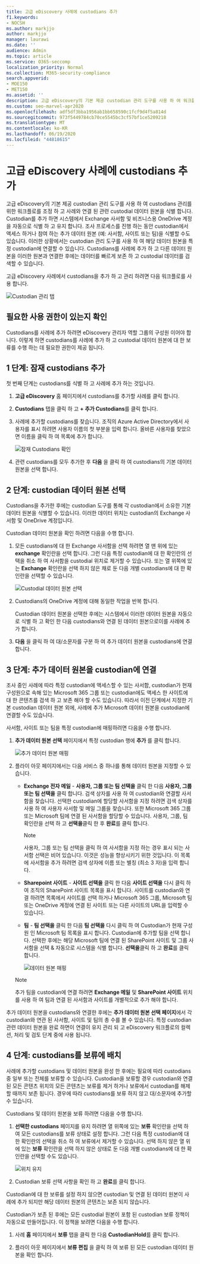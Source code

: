 ```yaml
---
title: 고급 eDiscovery 사례에 custodians 추가
f1.keywords:
- NOCSH
ms.author: markjjo
author: markjjo
manager: laurawi
ms.date: ''
audience: Admin
ms.topic: article
ms.service: O365-seccomp
localization_priority: Normal
ms.collection: M365-security-compliance
search.appverid:
- MOE150
- MET150
ms.assetid: ''
description: 고급 eDiscovery의 기본 제공 custodian 관리 도구를 사용 하 여 워크플로를 조정 하 고 사례에서 관련 데이터 원본을 식별 하는 방법에 대해 알아봅니다.
ms.custom: seo-marvel-apr2020
ms.openlocfilehash: adf5df3bba1956ab1bb658590c1fcf9d4f5a814d
ms.sourcegitcommit: 973f5449784cb70ce5545bc3cf57bf1ce5209218
ms.translationtype: MT
ms.contentlocale: ko-KR
ms.lasthandoff: 06/19/2020
ms.locfileid: "44818615"
---
```

# <a name="add-custodians-to-an-advanced-ediscovery-case"></a>고급 eDiscovery 사례에 custodians 추가

고급 eDiscovery의 기본 제공 custodian 관리 도구를 사용 하 여 custodians 관리를 위한 워크플로를 조정 하 고 사례와 연결 된 관련 custodial 데이터 원본을 식별 합니다. Custodian를 추가 하면 시스템에서 Exchange 사서함 및 비즈니스용 OneDrive 계정을 자동으로 식별 하 고 유지 합니다. 조사 프로세스를 진행 하는 동안 custodian에서 액세스 하거나 참여 하는 추가 데이터 원본 (예: 사서함, 사이트 또는 팀)을 식별할 수도 있습니다. 이러한 상황에서는 custodian 관리 도구를 사용 하 여 해당 데이터 원본을 특정 custodian에 연결할 수 있습니다. Custodians를 사례에 추가 하 고 다른 데이터 원본을 이러한 원본과 연결한 후에는 데이터를 빠르게 보존 하 고 custodial 데이터를 검색할 수 있습니다.

고급 eDiscovery 사례에서 custodians을 추가 하 고 관리 하려면 다음 워크플로를 사용 합니다. 

![Custodian 관리 탭](../media/CustodianMgtPage.png)

## <a name="make-sure-you-have-the-necessary-permissions"></a>필요한 사용 권한이 있는지 확인

Custodians를 사례에 추가 하려면 eDiscovery 관리자 역할 그룹의 구성원 이어야 합니다. 이렇게 하면 custodians를 사례에 추가 하 고 custodial 데이터 원본에 대 한 보류를 수행 하는 데 필요한 권한이 제공 됩니다.


## <a name="step-1-add-potential-custodians"></a>1 단계: 잠재 custodians 추가

첫 번째 단계는 custodians를 식별 하 고 사례에 추가 하는 것입니다.

1. **고급 eDiscovery** 홈 페이지에서 custodians를 추가할 사례를 클릭 합니다. 
 
2. **Custodians** 탭을 클릭 하 고 **+ 추가 Custodians**를 클릭 합니다.

3. 사례에 추가할 custodians를 찾습니다. 조직의 Azure Active Directory에서 사용자를 표시 하려면 사용자 이름의 첫 부분을 입력 합니다. 올바른 사용자를 찾았으면 이름을 클릭 하 여 목록에 추가 합니다.

   ![잠재 Custodians 확인](../media/AddCustodianStep1.png)
 
4. 관련 custodians를 모두 추가한 후 **다음** 을 클릭 하 여 custodians의 기본 데이터 원본을 선택 합니다.
  
## <a name="step-2-select-custodian-data-sources"></a>2 단계: custodian 데이터 원본 선택

Custodians을 추가한 후에는 custodian 도구를 통해 각 custodian에서 소유한 기본 데이터 원본을 식별할 수 있습니다. 이러한 데이터 위치는 custodian의 Exchange 사서함 및 OneDrive 계정입니다. 

Custodian 데이터 원본을 확인 하려면 다음을 수행 합니다. 

1. 모든 custodians에 대 한 Exchange 사서함을 선택 하려면 열 맨 위에 있는 **exchange** 확인란을 선택 합니다. 그런 다음 특정 custodian에 대 한 확인란의 선택을 취소 하 여 사서함을 custodial 위치로 제거할 수 있습니다. 또는 열 위쪽에 있는 **Exchange** 확인란을 선택 하지 않은 채로 둔 다음 개별 custodians에 대 한 확인란을 선택할 수 있습니다. 
 
   ![Custodial 데이터 원본 선택](../media/AddCustodianStep2.png)
 
2. Custodians의 OneDrive 계정에 대해 동일한 작업을 반복 합니다. 

    Custodian 데이터 원본을 선택한 후에는 시스템에서 이러한 데이터 원본을 자동으로 식별 하 고 확인 한 다음 custodians와 연결 된 데이터 원본으로이를 사례에 추가 합니다.
 
4. **다음** 을 클릭 하 여 대/소문자를 구분 하 여 추가 데이터 원본을 custodians에 연결 합니다.

## <a name="step-3-associate-additional-data-sources-to-a-custodian"></a>3 단계: 추가 데이터 원본을 custodian에 연결

조사 중인 사례에 따라 특정 custodian에 액세스할 수 있는 사서함, custodian가 현재 구성원으로 속해 있는 Microsoft 365 그룹 또는 custodian에도 액세스 한 사이트에 대 한 콘텐츠를 검색 하 고 보존 해야 할 수도 있습니다. 따라서 이전 단계에서 지정한 기본 custodian 데이터 원본 외에, 사례에 추가 Microsoft 데이터 원본을 custodian에 연결할 수도 있습니다. 

사서함, 사이트 또는 팀을 특정 custodian에 매핑하려면 다음을 수행 합니다.

1. **추가 데이터 원본 선택** 페이지에서 특정 custodian 행에 **추가** 를 클릭 합니다. 
  
   ![추가 데이터 원본 매핑](../media/AddCustodianStep3.PNG)

2. 플라이 아웃 페이지에서는 다음 서비스 중 하나를 통해 데이터 원본을 지정할 수 있습니다.
  
   -  **Exchange 전자 메일** - **사용자, 그룹 또는 팀 선택을** 클릭 한 다음 **사용자, 그룹 또는 팀 선택을** 클릭 합니다. 검색 상자를 사용 하 여 custodian와 연결할 사서함을 찾습니다. 선택한 custodian에 할당할 사서함을 지정 하려면 검색 상자를 사용 하 여 사용자 사서함 및 메일 그룹을 찾습니다. 또한 Microsoft 365 그룹 또는 Microsoft 팀에 연결 된 사서함을 할당할 수 있습니다. 사용자, 그룹, 팀 확인란을 선택 하 고 **선택을**클릭 한 후 **완료**를 클릭 합니다.

        > [!NOTE]
        > 사용자, 그룹 또는 팀 선택을 클릭 하 여 사서함을 지정 하는 경우 표시 되는 사서함 선택은 비어 있습니다. 이것은 성능을 향상시키기 위한 것입니다. 이 목록에 사서함을 추가 하려면 검색 상자에 이름 또는 별칭 (최소 3 자)을 입력 합니다.
     
     - **Sharepoint 사이트** - **사이트 선택을** 클릭 한 다음 **사이트 선택을** 다시 클릭 하 여 조직의 SharePoint 사이트 목록을 표시 합니다. 사이트를 custodian와 연결 하려면 목록에서 사이트를 선택 하거나 Microsoft 365 그룹, Microsoft 팀 또는 OneDrive 계정에 연결 된 사이트 또는 다른 사이트의 URL을 입력할 수 있습니다.
     
     - **팀** - **팀 선택을** 클릭 한 다음 **팀 선택을** 다시 클릭 하 여 Custodian가 현재 구성원 인 Microsoft 팀 목록을 표시 합니다. Custodian에 추가할 팀을 선택 합니다. 선택한 후에는 해당 Microsoft 팀에 연결 된 SharePoint 사이트 및 그룹 사서함을 선택 & 자동으로 시스템을 식별 합니다. **선택을**클릭 하 고 **완료**를 클릭 합니다.

       ![데이터 원본 매핑](../media/AddCustodianStep4.PNG)
        
      > [!NOTE]
      > 추가 팀을 custodian에 연결 하려면 **Exchange 메일** 및 **SharePoint 사이트** 위치를 사용 하 여 팀과 연결 된 사서함과 사이트를 개별적으로 추가 해야 합니다.

추가 데이터 원본을 custodians와 연결한 후에는 **추가 데이터 원본 선택 페이지**에서 각 custodian와 연관 된 사서함, 사이트 및 팀의 총 수를 볼 수 있습니다. 특정 custodian 관련 데이터 원본을 완료 하면이 연결이 유지 관리 되 고 eDiscovery 워크플로의 컬렉션, 처리 및 검토 단계 중에 사용 됩니다.

## <a name="step-4-place-custodians-on-hold"></a>4 단계: custodians를 보류에 배치

사례에 추가할 custodians 및 데이터 원본을 완성 한 후에는 필요에 따라 custodians 중 일부 또는 전체를 보류할 수 있습니다. Custodian을 보류할 경우 custodian와 연결 된 모든 콘텐츠 위치의 모든 콘텐츠는 보류를 제거 하거나 보류에서 custodian를 해제할 때까지 보존 됩니다. 경우에 따라 custodians를 보류 하지 않고 대/소문자에 추가할 수 있습니다.

Custodians 및 데이터 원본을 보류 하려면 다음을 수행 합니다.

1. **선택한 custodians** 페이지를 유지 하려면 열 위쪽에 있는 **보류** 확인란을 선택 하 여 모든 custodians를 보류 상태로 설정 합니다. 그런 다음 특정 custodian에 대 한 확인란의 선택을 취소 하 여 보류에서 제거할 수 있습니다. 선택 하지 않은 열 위에 있는 **보류** 확인란을 선택 하지 않은 상태로 둔 다음 개별 custodians에 대 한 확인란을 선택할 수도 있습니다. 
 
   ![위치 유지](../media/AddCustodianStep5.PNG)

2. Custodian 보류 선택 사항을 확인 하 고 **완료**를 클릭 합니다.

Custodian에 대 한 보류를 설정 하지 않으면 custodian 및 연결 된 데이터 원본이 사례에 추가 되지만 해당 데이터 원본의 콘텐츠는 보존 되지 않습니다.

Custodian가 보존 된 후에는 모든 custodial 원본이 포함 된 custodian 보류 정책이 자동으로 만들어집니다. 이 정책을 보려면 다음을 수행 합니다.

1. 사례 **홈** 페이지에서 **보류** 탭을 클릭 한 다음 **CustodianHold**를 클릭 합니다.  

2. 플라이 아웃 페이지에서 **보류 편집** 을 클릭 하 여 보류 된 모든 custodian 데이터 원본을 확인 합니다.

